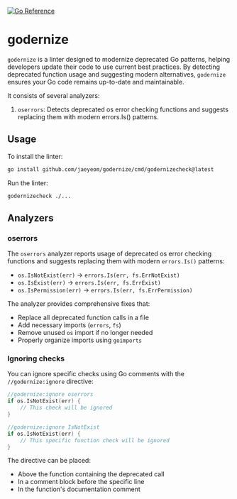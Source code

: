 [![Go Reference](https://pkg.go.dev/badge/github.com/jaeyeom/godernize.svg)](https://pkg.go.dev/github.com/jaeyeom/godernize)

# godernize

`godernize` is a linter designed to modernize deprecated Go patterns, helping developers update their code to use current best practices. By detecting deprecated function usage and suggesting modern alternatives, `godernize` ensures your Go code remains up-to-date and maintainable.

It consists of several analyzers:
1. `oserrors`: Detects deprecated os error checking functions and suggests replacing them with modern errors.Is() patterns.

## Usage

To install the linter:
```sh
go install github.com/jaeyeom/godernize/cmd/godernizecheck@latest
```

Run the linter:
```sh
godernizecheck ./...
```

## Analyzers

### oserrors

The `oserrors` analyzer reports usage of deprecated os error checking functions and suggests replacing them with modern `errors.Is()` patterns:

- `os.IsNotExist(err)` → `errors.Is(err, fs.ErrNotExist)`
- `os.IsExist(err)` → `errors.Is(err, fs.ErrExist)`
- `os.IsPermission(err)` → `errors.Is(err, fs.ErrPermission)`

The analyzer provides comprehensive fixes that:
- Replace all deprecated function calls in a file
- Add necessary imports (`errors`, `fs`)
- Remove unused `os` import if no longer needed
- Properly organize imports using `goimports`

### Ignoring checks

You can ignore specific checks using Go comments with the `//godernize:ignore` directive:

```go
//godernize:ignore oserrors
if os.IsNotExist(err) {
    // This check will be ignored
}

//godernize:ignore IsNotExist
if os.IsNotExist(err) {
    // This specific function check will be ignored
}
```

The directive can be placed:
- Above the function containing the deprecated call
- In a comment block before the specific line
- In the function's documentation comment